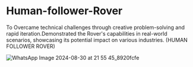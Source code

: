# Human-follower-Rover
To Overcame technical challenges through creative problem-solving and rapid iteration.Demonstrated the Rover's capabilities in real-world scenarios, showcasing its potential impact on various industries. 
(HUMAN FOLLOWER ROVER)

![WhatsApp Image 2024-08-30 at 21 55 45_8920fcfe](https://github.com/user-attachments/assets/4ffd5fca-ef2a-4a3a-9355-2c0ec09e0dce)



